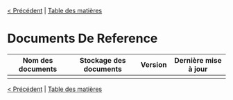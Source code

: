 [< Précédent](./1500-historiqueApplication.md) | [Table des matières](./9999-toc.md)

#	Documents De Reference

| Nom des documents   | Stockage des documents | Version | Dernière mise à jour |
|---------------------|------------------------|---------|----------------------|
|                     |                        |         |                      |

[< Précédent](./1500-historiqueApplication.md) | [Table des matières](./9999-toc.md)

